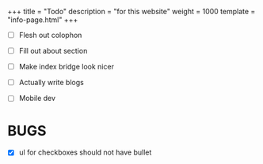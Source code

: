 +++
title = "Todo"
description = "for this website"
weight = 1000
template = "info-page.html"
+++

- [ ] Flesh out colophon
- [ ] Fill out about section
- [ ] Make index bridge look nicer
- [ ] Actually write blogs
- [ ] Mobile dev


# BUGS
- [x] ul for checkboxes should not have bullet